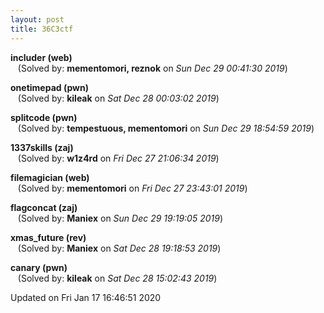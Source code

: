 ```yaml
---
layout: post
title: 36C3ctf
---
```


<!--break-->

**includer (web)**  
&nbsp;&nbsp;&nbsp;(Solved by: **mementomori, reznok** on _Sun Dec 29 00:41:30 2019_)  
  
**onetimepad (pwn)**  
&nbsp;&nbsp;&nbsp;(Solved by: **kileak** on _Sat Dec 28 00:03:02 2019_)  
  
**splitcode (pwn)**  
&nbsp;&nbsp;&nbsp;(Solved by: **tempestuous, mementomori** on _Sun Dec 29 18:54:59 2019_)  
  
**1337skills (zaj)**  
&nbsp;&nbsp;&nbsp;(Solved by: **w1z4rd** on _Fri Dec 27 21:06:34 2019_)  
  
**filemagician (web)**  
&nbsp;&nbsp;&nbsp;(Solved by: **mementomori** on _Fri Dec 27 23:43:01 2019_)  
  
**flagconcat (zaj)**  
&nbsp;&nbsp;&nbsp;(Solved by: **Maniex** on _Sun Dec 29 19:19:05 2019_)  
  
**xmas_future (rev)**  
&nbsp;&nbsp;&nbsp;(Solved by: **Maniex** on _Sat Dec 28 19:18:53 2019_)  
  
**canary (pwn)**  
&nbsp;&nbsp;&nbsp;(Solved by: **kileak** on _Sat Dec 28 15:02:43 2019_)  
  


Updated on Fri Jan 17 16:46:51 2020
